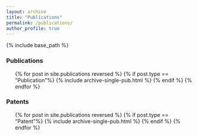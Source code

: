 ```yaml
---
layout: archive
title: "Publications"
permalink: /publications/
author_profile: true
---
```

{% include base_path %}
<h3>Publications</h3>
<ol>{% for post in site.publications reversed %}
  {% if post.type == "Publication"%}
    {% include archive-single-pub.html %}
  {% endif %}
{% endfor %}</ol>

<h3>Patents</h3>
<ol>{% for post in site.publications reversed %}
  {% if post.type == "Patent"%}
    {% include archive-single-pub.html %}
  {% endif %}
{% endfor %}</ol>
